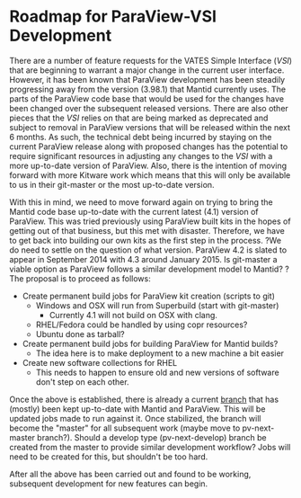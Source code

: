 Roadmap for ParaView-VSI Development
================================

There are a number of feature requests for the VATES Simple Interface (*VSI*) that are beginning to warrant a major change in the current user interface. However, it has been known that ParaView development has been steadily progressing away from the version (3.98.1) that Mantid currently uses. The parts of the ParaView code base that would be used for the changes have been changed over the subsequent released versions. There are also other pieces that the *VSI* relies on that are being marked as deprecated and subject to removal in ParaView versions that will be released within the next 6 months. As such, the technical debt being incurred by staying on the current ParaView release along with proposed changes has the potential to require significant resources in adjusting any changes to the *VSI* with a more up-to-date version of ParaView. Also, there is the intention of moving forward with more Kitware work which means that this will only be available to us in their git-master or the most up-to-date version. 

With this in mind, we need to move forward again on trying to bring the Mantid code base up-to-date with the current latest (4.1) version of ParaView. This was tried previously using ParaView built kits in the hopes of getting out of that business, but this met with disaster. Therefore, we have to get back into building our own kits as the first step in the process. ?We do need to settle on the question of what version. ParaView 4.2 is slated to appear in September 2014 with 4.3 around January 2015. Is git-master a viable option as ParaView follows a similar development model to Mantid? ? The proposal is to proceed as follows:

* Create permanent build jobs for ParaView kit creation (scripts to git)
  * Windows and OSX will run from Superbuild (start with git-master)
    * Currently 4.1 will not build on OSX with clang. 
  * RHEL/Fedora could be handled by using copr resources?
  * Ubuntu done as tarball?
* Create permanent build jobs for building ParaView for Mantid builds?
  * The idea here is to make deployment to a new machine a bit easier
* Create new software collections for RHEL
  * This needs to happen to ensure old and new versions of software don't step on each other.

Once the above is established, there is already a current [branch](https://github.com/mantidproject/mantid/tree/feature/7363_vates_paraview_git) that has (mostly) been kept up-to-date with Mantid and ParaView. This will be updated jobs made to run against it. Once stabilized, the branch will become the "master" for all subsequent work (maybe move to pv-next-master branch?). Should a develop type (pv-next-develop) branch be created from the master to provide similar development workflow? Jobs will need to be created for this, but shouldn't be too hard. 

After all the above has been carried out and found to be working, subsequent development for new features can begin.  
